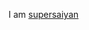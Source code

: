 I am [supersaiyan](https://screenrant.com/dragon-ball-every-level-super-saiyan-ranked-weakest-strongest/)